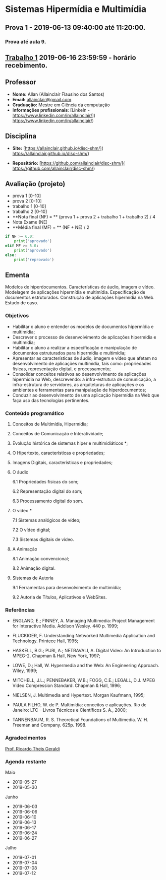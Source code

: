 # Sistemas Hipermídia e Multimídia

## Prova 1 - 2019-06-13 09:40:00 até 11:20:00.
### Prova até **aula 9**.
## [Trabalho 1](trabalho1.md) 2019-06-16 23:59:59 - horário recebimento.

## Professor

* **Nome:** Allan (Allainclair Flausino dos Santos)
* **Email:** allainclair@gmail.com
* **Graduação:** Mestre em Ciência da computação
* **Informações profissionais**: [LinkeIn - https://www.linkedin.com/in/allainclair/](
  https://www.linkedin.com/in/allainclair/)

## Disciplina

* **Site:** [https://allainclair.github.io/disc-shm/](
  https://allainclair.github.io/disc-shm/)

* **Repositório:** [https://github.com/allainclair/disc-shm/](
  https://github.com/allainclair/disc-shm/)

## Avaliação (projeto)

* prova 1 [0-10]
* prova 2 [0-10]
* trabalho 1 [0-10]
* trabalho 2 [0-10]
* **Nota final (NF) = ** (prova 1 + prova 2 + trabalho 1 + trabalho 2) / 4
* Nota Exame (NE)
* **Média final (MF) = ** (NF + NE) / 2

```Python tab=
if NF >= 6.0:
    print('aprovado')
elif MF >= 5.0:
    print('aprovado')
else:
    print('reprovado')
```

## Ementa

Modelos de hiperdocumentos. Características de áudio, imagem e vídeo. Modelagem
de aplicações hipermídia e multimídia. Especificação de documentos estruturados.
Construção de aplicações hipermídia na Web. Estudo de caso.


### Objetivos

* Habilitar o aluno e entender os modelos de documentos hipermídia e
  multimídia;
* Descrever o processo de desenvolvimento de aplicações hipermídia e
  multimídia;
* Habilitar o aluno a realizar a especificação e manipulação de documentos
  estruturados para hipermídia e multimídia;
* Apresentar as características de áudio, imagem e vídeo que afetam no
  desenvolvimento de aplicações multimídia, tais como: propriedades físicas,
  representação digital, e processamento;
* Consolidar conceitos relativos ao desenvolvimento de aplicações hipermídia
  na Web, descrevendo: a infra-estrutura de comunicação, a infra-estrutura de
  servidores, as arquiteturas de aplicações e os ambientes e ferramentas para
  manipulação de hiperdocumentos;
* Conduzir ao desenvolvimento de uma aplicação hipermídia na Web que faça uso
  das tecnologias pertinentes.

### Conteúdo programático

1. Conceitos de Multimídia, Hipermídia;

2. Conceitos de Comunicação e Interatividade;

3. Evolução histórica de sistemas hiper e multimidiáticos *;

4. O Hipertexto, características e propriedades;

5. Imagens Digitais, características e propriedades;

6. O áudio

    6.1 Propriedades físicas do som;

    6.2 Representação digital do som;

    6.3 Processamento digital do som.

7. O vídeo *

    7.1 Sistemas analógicos de vídeo;

    7.2 O vídeo digital;

    7.3 Sistemas digitais de vídeo.

8. A Animação

    8.1 Animação convencional;

    8.2 Animação digital.

9. Sistemas de Autoria

    9.1 Ferramentas para desenvolvimento de multimídia;

    9.2 Autoria de Títulos, Aplicativos e WebSites.


### Referências

* ENGLAND, E.; FINNEY, A. Managing Multimedia: Project Management for
  Interactive Media. Addison Wesley. 440 p. 1999;

* FLUCKIGER, F. Understanding Networked Multimedia Application and Technology.
  Printece Hall, 1995;

* HASKELL, B.G.; PURI, A.; NETRAVALI, A. Digital Video: An Introduction to
  MPEG-2. Chapman &amp; Hall, New York, 1997;

* LOWE, D.; Hall, W. Hypermedia and the Web: An Engineering Approach. Wiley,
  1999;

* MITCHELL, J.L.; PENNEBAKER, W.B.; FOGG, C.E.; LEGALL, D.J. MPEG Video
  Compression Standard. Chapman &amp; Hall, 1996;

* NIELSEN, J. Multimedia and Hypertext. Morgan Kaufmann, 1995;

* PAULA FILHO, W. de P. Multimídia: conceitos e aplicações. Rio de Janeiro:
  LTC – Livros Técnicos e Científicos S. A., 2000;

* TANNENBAUM, R. S. Theoretical Foundations of Multimedia. W. H. Freeman and
  Company. 625p. 1998.

### Agradecimentos

[Prof. Ricardo Theis Geraldi](
https://www.linkedin.com/in/ricardo-theis-geraldi-50a42816/)

### Agenda restante

Maio

* 2019-05-27
* 2019-05-30

Junho

* 2019-06-03
* 2019-06-06
* 2019-06-10
* 2019-06-13
* 2019-06-17
* 2019-06-24
* 2019-06-27

Julho

* 2019-07-01
* 2019-07-04
* 2019-07-08
* 2019-07-12
